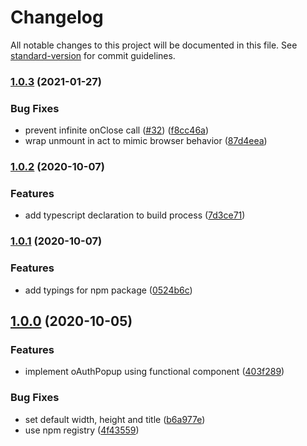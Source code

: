 # Changelog

All notable changes to this project will be documented in this file. See [standard-version](https://github.com/conventional-changelog/standard-version) for commit guidelines.

### [1.0.3](https://github.com/kgoedecke/react-oauth-popup/compare/v1.0.2...v1.0.3) (2021-01-27)


### Bug Fixes

* prevent infinite onClose call ([#32](https://github.com/kgoedecke/react-oauth-popup/issues/32)) ([f8cc46a](https://github.com/kgoedecke/react-oauth-popup/commit/f8cc46aadc5c62813c6b358acb47835bc6f6e152))
* wrap unmount in act to mimic browser behavior ([87d4eea](https://github.com/kgoedecke/react-oauth-popup/commit/87d4eeaeadca33b00568bfd21a96c2e25dbcb6b7))

### [1.0.2](https://github.com/kgoedecke/react-oauth-popup/compare/v1.0.1...v1.0.2) (2020-10-07)


### Features

* add typescript declaration to build process ([7d3ce71](https://github.com/kgoedecke/react-oauth-popup/commit/7d3ce719c19045f3fd68c75b094ccec3bf3d2043))

### [1.0.1](https://github.com/kgoedecke/react-oauth-popup/compare/v1.0.0...v1.0.1) (2020-10-07)


### Features

* add typings for npm package ([0524b6c](https://github.com/kgoedecke/react-oauth-popup/commit/0524b6c0833fa1af6e6702a10995fb0d08fd06a8))

## [1.0.0](https://github.com/kgoedecke/react-oauth-popup/compare/v0.1.1...v1.0.0) (2020-10-05)


### Features

* implement oAuthPopup using functional component ([403f289](https://github.com/kgoedecke/react-oauth-popup/commit/403f289e5180110280c87fc826fa1da15c569aad))


### Bug Fixes

* set default width, height and title ([b6a977e](https://github.com/kgoedecke/react-oauth-popup/commit/b6a977edb1723c846dc2105b8becc7f0ca4a4e32))
* use npm registry ([4f43559](https://github.com/kgoedecke/react-oauth-popup/commit/4f435595c6a0192454f03e5aef8024a2dc428477))
